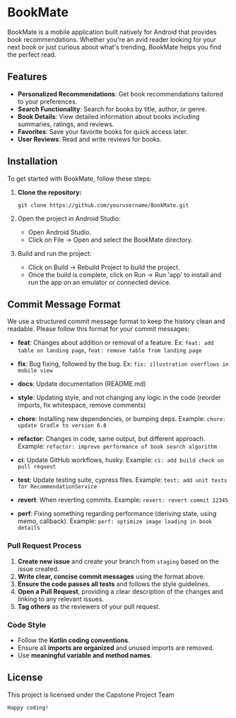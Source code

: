 # BookMate

BookMate is a mobile application built natively for Android that provides book recommendations. Whether you're an avid reader looking for your next book or just curious about what's trending, BookMate helps you find the perfect read.

## Features

- **Personalized Recommendations**: Get book recommendations tailored to your preferences.
- **Search Functionality**: Search for books by title, author, or genre.
- **Book Details**: View detailed information about books including summaries, ratings, and reviews.
- **Favorites**: Save your favorite books for quick access later.
- **User Reviews**: Read and write reviews for books.

## Installation

To get started with BookMate, follow these steps:

1. **Clone the repository:**
   ```
   git clone https://github.com/yourusername/BookMate.git

2. Open the project in Android Studio:
   - Open Android Studio.
   - Click on File → Open and select the BookMate directory.


3. Build and run the project:
   - Click on Build → Rebuild Project to build the project.
   - Once the build is complete, click on Run -> Run 'app' to install and run the app on an emulator or connected device.

## Commit Message Format
We use a structured commit message format to keep the history clean and readable. Please follow this format for your commit messages:
- **feat**: Changes about addition or removal of a feature.
  Ex: `feat: add table on landing page`, `feat: remove table from landing page`
- **fix**: Bug fixing, followed by the bug.
  Ex: `fix: illustration overflows in mobile view`
- **docs**: Update documentation (README.md)
- **style**: Updating style, and not changing any logic in the code (reorder imports, fix whitespace, remove comments)
- **chore**: Installing new dependencies, or bumping deps.
  Example: `chore: update Gradle to version 6.8`

- **refactor**: Changes in code, same output, but different approach.
  Example: `refactor: improve performance of book search algorithm`

- **ci**: Update GitHub workflows, husky.
  Example: `ci: add build check on pull request`

- **test**: Update testing suite, cypress files.
  Example: `test: add unit tests for RecommendationService`

- **revert**: When reverting commits.
  Example: `revert: revert commit 12345`

- **perf**: Fixing something regarding performance (deriving state, using memo, callback).
  Example: `perf: optimize image loading in book details`

### Pull Request Process

1. **Create new issue** and create your branch from `staging` based on the issue created.
2. **Write clear, concise commit messages** using the format above.
3. **Ensure the code passes all tests** and follows the style guidelines.
4. **Open a Pull Request**, providing a clear description of the changes and linking to any relevant issues.
5. **Tag others** as the reviewers of your pull request.

### Code Style

- Follow the **Kotlin coding conventions**.
- Ensure all **imports are organized** and unused imports are removed.
- Use **meaningful variable and method names**.

## License

This project is licensed under the Capstone Project Team

```
Happy coding!
```
